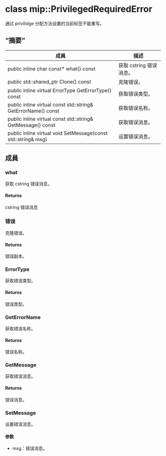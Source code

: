 # <a name="class-mipprivilegedrequirederror"></a>class mip::PrivilegedRequiredError 
通过 privilidge 分配方法设置的当前标签不能重写。
  
## <a name="summary"></a>“摘要”
 成員                        | 描述                                
--------------------------------|---------------------------------------------
public inline char const* what() const  |  获取 cstring 错误消息。
public std::shared_ptr<Error> Clone() const  |  克隆错误。
public inline virtual ErrorType GetErrorType() const  |  获取错误类型。
public inline virtual const std::string& GetErrorName() const  |  获取错误名称。
public inline virtual const std::string& GetMessage() const  |  获取错误消息。
public inline virtual void SetMessage(const std::string& msg)  |  设置错误消息。
  
## <a name="members"></a>成員
  
### <a name="what"></a>what
获取 cstring 错误消息。
  
#### <a name="returns"></a>Returns
cstring 错误消息
  
### <a name="error"></a>错误
克隆错误。
  
#### <a name="returns"></a>Returns
错误副本。
  
### <a name="errortype"></a>ErrorType
获取错误类型。
  
#### <a name="returns"></a>Returns
错误类型。
  
### <a name="geterrorname"></a>GetErrorName
获取错误名称。
  
#### <a name="returns"></a>Returns
错误名称。
  
### <a name="getmessage"></a>GetMessage
获取错误消息。
  
#### <a name="returns"></a>Returns
错误消息。
  
### <a name="setmessage"></a>SetMessage
设置错误消息。
  
#### <a name="parameters"></a>参数
* msg：错误消息。